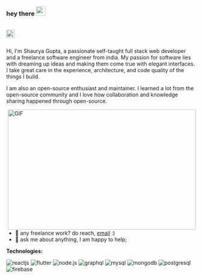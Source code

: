 ### hey there <img src="https://media.giphy.com/media/hvRJCLFzcasrR4ia7z/giphy.gif" width="25px">
<br />
<a href="https://www.linkedin.com/in/shaurya-gupta29/">
  <img align="left" alt="Shaurya's LinkedIN" width="22px" src="https://raw.githubusercontent.com/peterthehan/peterthehan/master/assets/linkedin.svg" />
</a>

<br />
<br />

Hi, I'm Shaurya Gupta, a passionate self-taught full stack web developer and a freelance software engineer from india. My passion for software lies with dreaming up ideas and making them come true with elegant interfaces. I take great care in the experience, architecture, and code quality of the things I build.

I am also an open-source enthusiast and maintainer. I learned a lot from the open-source community and I love how collaboration and knowledge sharing happened through open-source.

  <img align="right" alt="GIF" src="https://c.tenor.com/YAbtl2wpMrUAAAAd/silicon-valley-i-just-realized-i-havent-left-the-house-in-six-days.gif?raw=true" width="500" height="320" />
  
- 💼 any freelance work? do reach, [email](mailto:gupta.shaurya001@gmail.com) :)
- 💬 ask me about anything, I am happy to help;

**Technologies:**  

![reactjs](https://img.shields.io/badge/-reactjs-333333?style=flat&logo=react)
![flutter](https://img.shields.io/badge/-Flutter-333333?style=flat&logo=flutter)
![node.js](https://img.shields.io/badge/-Node.js-333333?style=flat&logo=node.js)
![graphql](https://img.shields.io/badge/-GraphQL-333333?style=flat&logo=graphql)
![mysql](https://img.shields.io/badge/-MySQL-333333?style=flat&logo=mysql)
![mongodb](https://img.shields.io/badge/-MongoDB-333333?style=flat&logo=mongodb)
![postgresql](https://img.shields.io/badge/-postgresql-333333?style=flat&logo=postgresql)
![firebase](https://img.shields.io/badge/-Firebase-333333?style=flat&logo=firebase)




